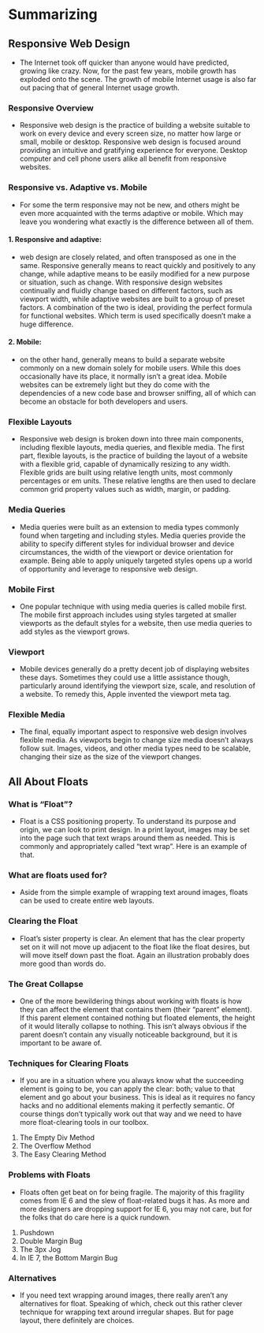# Summarizing

## Responsive Web Design
* The Internet took off quicker than anyone would have predicted, growing like crazy. Now, for the past few years, mobile growth has exploded onto the scene. The growth of mobile Internet usage is also far out pacing that of general Internet usage growth.

### Responsive Overview
* Responsive web design is the practice of building a website suitable to work on every device and every screen size, no matter how large or small, mobile or desktop. Responsive web design is focused around providing an intuitive and gratifying experience for everyone. Desktop computer and cell phone users alike all benefit from responsive websites.

### Responsive vs. Adaptive vs. Mobile
* For some the term responsive may not be new, and others might be even more acquainted with the terms adaptive or mobile. Which may leave you wondering what exactly is the difference between all of them.

#### 1. Responsive and adaptive: 
* web design are closely related, and often transposed as one in the same. Responsive generally means to react quickly and positively to any change, while adaptive means to be easily modified for a new purpose or situation, such as change. With responsive design websites continually and fluidly change based on different factors, such as viewport width, while adaptive websites are built to a group of preset factors. A combination of the two is ideal, providing the perfect formula for functional websites. Which term is used specifically doesn’t make a huge difference.

#### 2. Mobile:
* on the other hand, generally means to build a separate website commonly on a new domain solely for mobile users. While this does occasionally have its place, it normally isn’t a great idea. Mobile websites can be extremely light but they do come with the dependencies of a new code base and browser sniffing, all of which can become an obstacle for both developers and users.

### Flexible Layouts
* Responsive web design is broken down into three main components, including flexible layouts, media queries, and flexible media. The first part, flexible layouts, is the practice of building the layout of a website with a flexible grid, capable of dynamically resizing to any width. Flexible grids are built using relative length units, most commonly percentages or em units. These relative lengths are then used to declare common grid property values such as width, margin, or padding.


### Media Queries
* Media queries were built as an extension to media types commonly found when targeting and including styles. Media queries provide the ability to specify different styles for individual browser and device circumstances, the width of the viewport or device orientation for example. Being able to apply uniquely targeted styles opens up a world of opportunity and leverage to responsive web design.

### Mobile First
* One popular technique with using media queries is called mobile first. The mobile first approach includes using styles targeted at smaller viewports as the default styles for a website, then use media queries to add styles as the viewport grows.


### Viewport
* Mobile devices generally do a pretty decent job of displaying websites these days. Sometimes they could use a little assistance though, particularly around identifying the viewport size, scale, and resolution of a website. To remedy this, Apple invented the viewport meta tag.



### Flexible Media
* The final, equally important aspect to responsive web design involves flexible media. As viewports begin to change size media doesn’t always follow suit. Images, videos, and other media types need to be scalable, changing their size as the size of the viewport changes.


## All About Floats


### What is “Float”?
* Float is a CSS positioning property. To understand its purpose and origin, we can look to print design. In a print layout, images may be set into the page such that text wraps around them as needed. This is commonly and appropriately called “text wrap”. Here is an example of that.


### What are floats used for?
* Aside from the simple example of wrapping text around images, floats can be used to create entire web layouts.


### Clearing the Float
* Float’s sister property is clear. An element that has the clear property set on it will not move up adjacent to the float like the float desires, but will move itself down past the float. Again an illustration probably does more good than words do.


### The Great Collapse
* One of the more bewildering things about working with floats is how they can affect the element that contains them (their “parent” element). If this parent element contained nothing but floated elements, the height of it would literally collapse to nothing. This isn’t always obvious if the parent doesn’t contain any visually noticeable background, but it is important to be aware of.


### Techniques for Clearing Floats
* If you are in a situation where you always know what the succeeding element is going to be, you can apply the clear: both; value to that element and go about your business. This is ideal as it requires no fancy hacks and no additional elements making it perfectly semantic. Of course things don’t typically work out that way and we need to have more float-clearing tools in our toolbox.

1. The Empty Div Method
2. The Overflow Method
3. The Easy Clearing Method


### Problems with Floats
* Floats often get beat on for being fragile. The majority of this fragility comes from IE 6 and the slew of float-related bugs it has. As more and more designers are dropping support for IE 6, you may not care, but for the folks that do care here is a quick rundown.

1. Pushdown 
2. Double Margin Bug 
3. The 3px Jog
4. In IE 7, the Bottom Margin Bug


### Alternatives
* If you need text wrapping around images, there really aren’t any alternatives for float. Speaking of which, check out this rather clever technique for wrapping text around irregular shapes. But for page layout, there definitely are choices.


